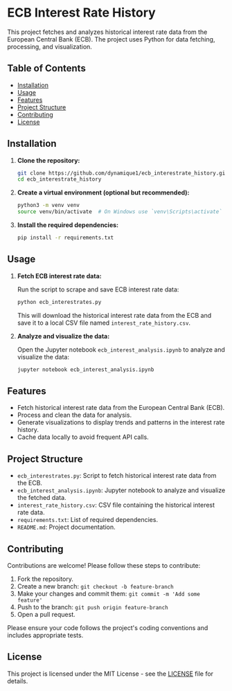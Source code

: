 # ECB Interest Rate History

This project fetches and analyzes historical interest rate data from the European Central Bank (ECB). The project uses Python for data fetching, processing, and visualization.

## Table of Contents
- [Installation](#installation)
- [Usage](#usage)
- [Features](#features)
- [Project Structure](#project-structure)
- [Contributing](#contributing)
- [License](#license)

## Installation

1. **Clone the repository:**

    ```bash
    git clone https://github.com/dynamique1/ecb_interestrate_history.git
    cd ecb_interestrate_history
    ```

2. **Create a virtual environment (optional but recommended):**

    ```bash
    python3 -m venv venv
    source venv/bin/activate  # On Windows use `venv\Scripts\activate`
    ```

3. **Install the required dependencies:**

    ```bash
    pip install -r requirements.txt
    ```

## Usage

1. **Fetch ECB interest rate data:**

    Run the script to scrape and save ECB interest rate data:

    ```bash
    python ecb_interestrates.py
    ```

    This will download the historical interest rate data from the ECB and save it to a local CSV file named `interest_rate_history.csv`.

2. **Analyze and visualize the data:**

    Open the Jupyter notebook `ecb_interest_analysis.ipynb` to analyze and visualize the data:

    ```bash
    jupyter notebook ecb_interest_analysis.ipynb
    ```

## Features

- Fetch historical interest rate data from the European Central Bank (ECB).
- Process and clean the data for analysis.
- Generate visualizations to display trends and patterns in the interest rate history.
- Cache data locally to avoid frequent API calls.

## Project Structure

- `ecb_interestrates.py`: Script to fetch historical interest rate data from the ECB.
- `ecb_interest_analysis.ipynb`: Jupyter notebook to analyze and visualize the fetched data.
- `interest_rate_history.csv`: CSV file containing the historical interest rate data.
- `requirements.txt`: List of required dependencies.
- `README.md`: Project documentation.

## Contributing

Contributions are welcome! Please follow these steps to contribute:

1. Fork the repository.
2. Create a new branch: `git checkout -b feature-branch`
3. Make your changes and commit them: `git commit -m 'Add some feature'`
4. Push to the branch: `git push origin feature-branch`
5. Open a pull request.

Please ensure your code follows the project's coding conventions and includes appropriate tests.

## License

This project is licensed under the MIT License - see the [LICENSE](LICENSE) file for details.
